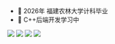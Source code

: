 - 🔭 2026年 福建农林大学计科毕业  
- 🌱 C++后端开发学习中
<p>
<a href="https://github.com/Chieko3020"><img src="https://img.shields.io/badge/GitHub-Chieko3020-blue?logo=github" /></a>
<a href="https://space.bilibili.com/165313953"><img src="https://img.shields.io/badge/Chieko3020-pink?logo=bilibili" /></a>
<img src="https://img.shields.io/badge/QQ-2073888982-green?logo=tencentqq" />
<a href="https://github.com/Chieko3020/Chieko3020/blob/main/IMG_2624.JPG"><img src="https://img.shields.io/badge/%E3%81%8A%E3%81%A8%E3%81%93%E3%81%AE%E3%81%93-ProfileRepo_Image-pink"/</a>
</p>



<!--
**Chieko3020/Chieko3020** is a ✨ _special_ ✨ repository because its `README.md` (this file) appears on your GitHub profile.

Here are some ideas to get you started:

- 🔭 I’m currently working on ...
- 🌱 I’m currently learning ...
- 👯 I’m looking to collaborate on ...
- 🤔 I’m looking for help with ...
- 💬 Ask me about ...
- 📫 How to reach me: ...
- 😄 Pronouns: ...
- ⚡ Fun fact: ...
-->
